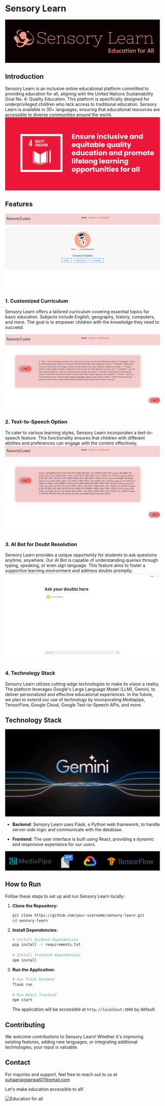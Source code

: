 # Sensory Learn

![Sensory Learn Logo](/public/Logo.png)

## Introduction

Sensory Learn is an inclusive online educational platform committed to providing education for all, aligning with the United Nations Sustainability Goal No. 4: Quality Education. This platform is specifically designed for underprivileged children who lack access to traditional education. Sensory Learn is available in 30+ languages, ensuring that educational resources are accessible to diverse communities around the world.
![UN Education Goal](/public/goal.jpg)

## Features
![Home](/public/home.png)
### 1. Customized Curriculum

Sensory Learn offers a tailored curriculum covering essential topics for basic education. Subjects include English, geography, history, computers, and more. The goal is to empower children with the knowledge they need to succeed.

![Customised Curriculum](/public/Curriculum.png)

### 2. Text-to-Speech Option

To cater to various learning styles, Sensory Learn incorporates a text-to-speech feature. This functionality ensures that children with different abilities and preferences can engage with the content effectively.
![Language](/public/language.png)

### 3. AI Bot for Doubt Resolution

Sensory Learn provides a unique opportunity for students to ask questions anytime, anywhere. Our AI Bot is capable of understanding queries through typing, speaking, or even sign language. This feature aims to foster a supportive learning environment and address doubts promptly.
![Doubts](/public/doubts.png)

### 4. Technology Stack

Sensory Learn utilizes cutting-edge technologies to make its vision a reality. The platform leverages Google's Large Language Model (LLM), Gemini, to deliver personalized and effective educational experiences. In the future, we plan to extend our use of technology by incorporating Mediapipe, TensorFlow, Google Cloud, Google Text-to-Speech APIs, and more.

## Technology Stack

![LLM](/public/gemini.jpg)

- **Backend**: Sensory Learn uses Flask, a Python web framework, to handle server-side logic and communicate with the database.

- **Frontend**: The user interface is built using React, providing a dynamic and responsive experience for our users.

![Tech Stack](/public/tech.png)

## How to Run

Follow these steps to set up and run Sensory Learn locally:

1. **Clone the Repository:**

    ```bash
    git clone https://github.com/your-username/sensory-learn.git
    cd sensory-learn
    ```

2. **Install Dependencies:**

    ```bash
    # Install backend dependencies
    pip install -r requirements.txt

    # Install frontend dependencies
    npm install
    ```

3. **Run the Application:**

    ```bash
    # Run Flask backend
    flask run

    # Run React frontend
    npm start
    ```

    The application will be accessible at `http://localhost:3000` by default.

## Contributing

We welcome contributions to Sensory Learn! Whether it's improving existing features, adding new languages, or integrating additional technologies, your input is valuable. 

## Contact

For inquiries and support, feel free to reach out to us at suhaaniaggarwal07@gmail.com

Let's make education accessible to all!

![Education for all](education.png)
